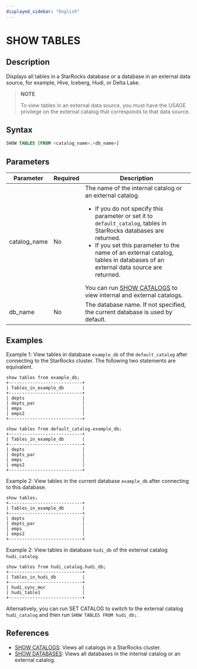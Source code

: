 ```yaml
---
displayed_sidebar: "English"
---
```


# SHOW TABLES

## Description

Displays all tables in a StarRocks database or a database in an external data source, for example, Hive, Iceberg, Hudi, or Delta Lake.

> **NOTE**
>
> To view tables in an external data source, you must have the USAGE privilege on the external catalog that corresponds to that data source.

## Syntax

```sql
SHOW TABLES [FROM <catalog_name>.<db_name>]
```

## Parameters

 **Parameter**          | **Required** | **Description**                                                     |
| ----------------- | -------- | ------------------------------------------------------------ |
| catalog_name | No       | The name of the internal catalog or an external catalog.<ul><li>If you do not specify this parameter or set it to `default_catalog`, tables in StarRocks databases are returned.</li><li>If you set this parameter to the name of an external catalog, tables in databases of an external data source are returned.</li></ul> You can run [SHOW CATALOGS](SHOW_CATALOGS.md) to view internal and external catalogs.|
| db_name | No       | The database name. If not specified, the current database is used by default. |

## Examples

Example 1: View tables in database `example_db` of the `default_catalog` after connecting to the StarRocks cluster. The following two statements are equivalent.

```plain
show tables from example_db;
+----------------------------+
| Tables_in_example_db       |
+----------------------------+
| depts                      |
| depts_par                  |
| emps                       |
| emps2                      |
+----------------------------+

show tables from default_catalog.example_db;
+----------------------------+
| Tables_in_example_db       |
+----------------------------+
| depts                      |
| depts_par                  |
| emps                       |
| emps2                      |
+----------------------------+
```

Example 2: View tables in the current database `example_db` after connecting to this database.

```plain
show tables;
+----------------------------+
| Tables_in_example_db       |
+----------------------------+
| depts                      |
| depts_par                  |
| emps                       |
| emps2                      |
+----------------------------+
```

Example 2: View tables in database `hudi_db` of the external catalog `hudi_catalog`.

```plain
show tables from hudi_catalog.hudi_db;
+----------------------------+
| Tables_in_hudi_db          |
+----------------------------+
| hudi_sync_mor              |
| hudi_table1                |
+----------------------------+
```

Alternatively, you can run SET CATALOG to switch to the external catalog `hudi_catalog` and then run `SHOW TABLES FROM hudi_db;`.

## References

- [SHOW CATALOGS](SHOW_CATALOGS.md): Views all catalogs in a StarRocks cluster.
- [SHOW DATABASES](SHOW_DATABASES.md): Views all databases in the internal catalog or an external catalog.